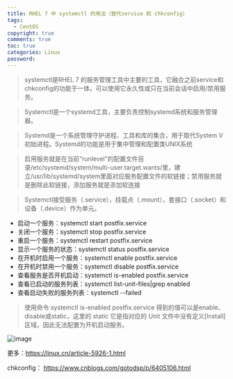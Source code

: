 ```yaml
---
title: RHEL 7 中 systemctl 的用法（替代service 和 chkconfig）
tags:
  - CentOS 
copyright: true
comments: true
toc: true
categories: Linux
password:
---
```


> systemctl是RHEL 7 的服务管理工具中主要的工具，它融合之前service和chkconfig的功能于一体。可以使用它永久性或只在当前会话中启用/禁用服务。

> Systemctl是一个systemd工具，主要负责控制systemd系统和服务管理器。

> Systemd是一个系统管理守护进程、工具和库的集合，用于取代System V初始进程。Systemd的功能是用于集中管理和配置类UNIX系统

> 启用服务就是在当前“runlevel”的配置文件目录/etc/systemd/system/multi-user.target.wants/里，建立/usr/lib/systemd/system里面对应服务配置文件的软链接；禁用服务就是删除此软链接，添加服务就是添加软连接

> Systemctl接受服务（.service），挂载点（.mount），套接口（.socket）和设备（.device）作为单元。

* 启动一个服务：systemctl start postfix.service
* 关闭一个服务：systemctl stop postfix.service
* 重启一个服务：systemctl restart postfix.service
* 显示一个服务的状态：systemctl status postfix.service
* 在开机时启用一个服务：systemctl enable postfix.service
* 在开机时禁用一个服务：systemctl disable postfix.service
* 查看服务是否开机启动：systemctl is-enabled postfix.service
* 查看已启动的服务列表：systemctl list-unit-files|grep enabled
* 查看启动失败的服务列表：systemctl --failed
>使用命令 systemctl is-enabled postfix.service 得到的值可以是enable、disable或static，这里的 static 它是指对应的 Unit 文件中没有定义[Install]区域，因此无法配置为开机启动服务。 


![image](/pub-images/systemctl.png)

更多：https://linux.cn/article-5926-1.html

chkconfig： https://www.cnblogs.com/gotodsp/p/6405106.html
